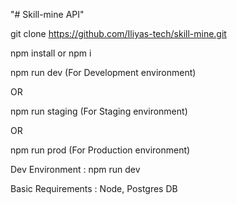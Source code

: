 "# Skill-mine API" 

git clone https://github.com/Iliyas-tech/skill-mine.git

npm install or npm i

npm run dev (For Development environment) 

OR

npm run staging (For Staging environment)

OR

npm run prod (For Production environment)

Dev Environment : npm run dev

Basic Requirements : Node, Postgres DB 
